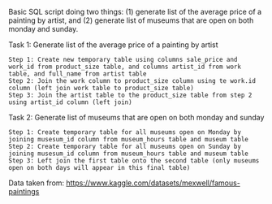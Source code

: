 Basic SQL script doing two things: (1) generate list of the average price of a painting by artist, and (2) generate list of museums that are open on both monday and sunday.

Task 1: Generate list of the average price of a painting by artist

    Step 1: Create new temporary table using columns sale_price and work_id from product_size table, and columns artist_id from work table, and full_name from artist table
    Step 2: Join the work column to product_size column using te work.id column (left join work table to product_size table)
    Step 3: Join the artist table to the product_size table from step 2 using artist_id column (left join)

Task 2: Generate list of museums that are open on both monday and sunday

    Step 1: Create temporary table for all museums open on Monday by joining musesum_id column from museum_hours table and museum table
    Step 2: Create temporary table for all museums open on Sunday by joining musesum_id column from museum_hours table and museum table
    Step 3: Left join the first table onto the second table (only museums open on both days will appear in this final table)

Data taken from: https://www.kaggle.com/datasets/mexwell/famous-paintings

